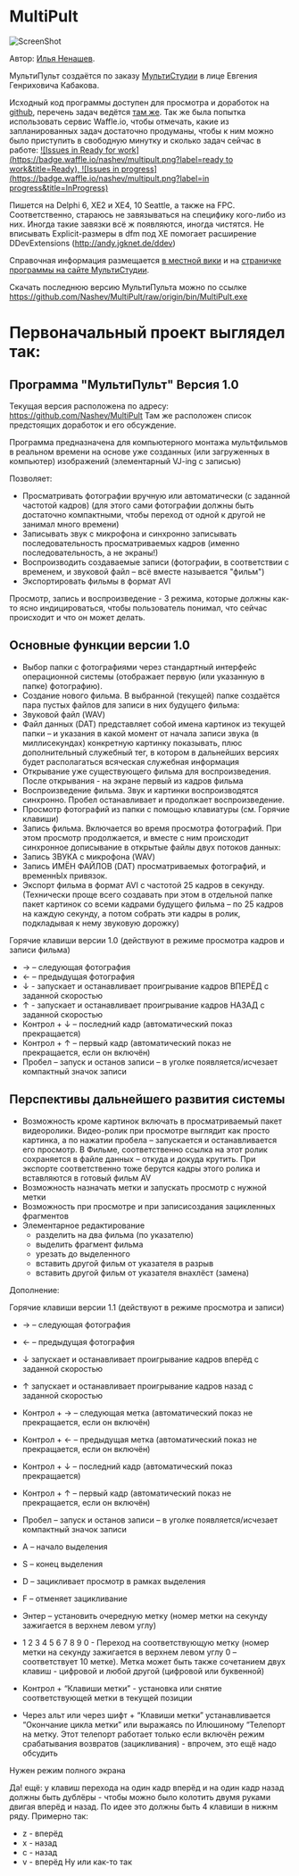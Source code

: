﻿MultiPult
=========
![ScreenShot](https://raw.github.com/Nashev/MultiPult/origin/ScreenShot.png)

Автор: [Илья Ненашев](http://innenashev.narod.ru).

МультиПульт создаётся по заказу [МультиСтудии](http://multistudia.ru/?page_id=923) в лице Евгения Генриховича Кабакова.

Исходный код программы доступен для просмотра и доработок на [github](https://github.com/Nashev/MultiPult), перечень задач ведётся [там же](https://github.com/Nashev/MultiPult/issues). Так же была попытка использовать сервис Waffle.io, чтобы отмечать, какие из запланированных задач достаточно продуманы, чтобы к ним можно было приступить в свободную минутку и сколько задач сейчас в работе: [![Issues in Ready for work](https://badge.waffle.io/nashev/multipult.png?label=ready to work&title=Ready), ![Issues in progress](https://badge.waffle.io/nashev/multipult.png?label=in progress&title=InProgress)](http://waffle.io/nashev/multipult)

Пишется на Delphi 6, XE2 и XE4, 10 Seattle, а также на FPC. Соответственно, стараюсь не завязываться на специфику кого-либо из них. Иногда такие завязки всё ж появляются, иногда чистятся. Не вписывать Expliсit-размеры в dfm под XE помогает расширение DDevExtensions (http://andy.jgknet.de/ddev)

Справочная информация размещается [в местной вики](https://github.com/Nashev/MultiPult/wiki) и на  [страничке программы на сайте МультиСтудии](http://multistudia.ru/?page_id=923).

Скачать последнюю версию МультиПульта можно по ссылке https://github.com/Nashev/MultiPult/raw/origin/bin/MultiPult.exe


Первоначальный проект выглядел так:
===================================

Программа "МультиПульт" Версия 1.0
----------------------------------

Текущая версия расположена по адресу: https://github.com/Nashev/MultiPult 
Там же расположен список предстоящих доработок и его обсуждение.

Программа предназначена для компьютерного монтажа мультфильмов в реальном времени на основе уже созданных (или загруженных в компьютер) изображений (элементарный VJ-ing с записью)

Позволяет:
* Просматривать фотографии вручную или автоматически (с заданной частотой кадров) (для этого сами фотографии должны быть достаточно компактными, чтобы переход от  одной к другой не занимал много времени)
* Записывать звук с микрофона и синхронно записывать последовательность просматриваемых кадров (именно последовательность, а не экраны!)
* Воспроизводить создаваемые записи (фотографии, в соответствии с временем, и звуковой файл – всё вместе называется "фильм")
* Экспортировать фильмы в формат AVI

Просмотр, запись и воспроизведение - 3 режима, которые должны как-то ясно индицироваться, чтобы пользователь понимал, что сейчас происходит и что он может делать.

Основные функции версии 1.0
----------------------------------

* Выбор папки с фотографиями через стандартный интерфейс операционной системы (отображает первую (или указанную в папке) фотографию).
* Создание нового фильма. В выбранной (текущей) папке создаётся пара пустых файлов для записи в них будущего фильма:
 * Звуковой файл (WAV)
 * Файл данных (DAT) представляет собой имена картинок из текущей папки – и указания в какой момент от начала записи звука (в миллисекундах) конкретную картинку показывать, плюс дополнительный служебный тег, в котором в дальнейших версиях будет располагаться всяческая служебная информация
* Открывание уже существующего фильма для воспроизведения. После открывания - на экране первый из кадров фильма
* Воспроизведение фильма. Звук и картинки воспроизводятся синхронно. Пробел останавливает и продолжает воспроизведение.
* Просмотр фотографий из папки с помощью клавиатуры (см. Горячие клавиши) 
* Запись фильма. Включается во время просмотра фотографий. При этом просмотр продолжается, и вместе с ним происходит синхронное дописывание в открытые файлы двух потоков данных:
 * Запись ЗВУКА с микрофона (WAV)
 * Запись ИМЁН ФАЙЛОВ (DAT) просматриваемых фотографий, и временнЫх привязок. 
* Экспорт фильма в формат AVI с частотой 25 кадров в секунду. (Технически проще всего создавать при этом в отдельной папке пакет картинок со всеми кадрами будущего фильма – по 25 кадров на каждую секунду, а потом собрать эти кадры в ролик, подкладывая к нему звуковую дорожку)


Горячие клавиши версии 1.0 (действуют в режиме просмотра кадров и записи фильма)
* → – следующая фотография
* ← – предыдущая фотография
* ↓ - запускает и останавливает проигрывание кадров ВПЕРЁД с заданной скоростью
* ↑ - запускает и останавливает проигрывание кадров НАЗАД с заданной скоростью
* Контрол  +  ↓  – последний кадр (автоматический показ прекращается)
* Контрол  +  ↑  – первый кадр (автоматический показ не прекращается, если он включён)
* Пробел  – запуск и останов записи – в уголке появляется/исчезает компактный значок записи

Перспективы дальнейшего развития системы
----------------------------------

* Возможность кроме картинок включать в просматриваемый пакет видеоролики. Видео-ролик при просмотре выглядит как просто картинка, а по нажатии пробела – запускается и останавливается его просмотр. В Фильме, соответственно ссылка на этот ролик сохраняется в файле данных – откуда и докуда крутить. При экспорте соответственно тоже берутся кадры этого ролика и вставляются в готовый фильм AV
* Возможность назначать метки и запускать просмотр с нужной метки
* Возможность при просмотре и при записисоздания зацикленных фрагментов
* Элементарное редактирование 
    * разделить на два фильма (по указателю)
    * выделить фрагмент фильма
    * урезать до выделенного
    * вставить другой фильм от указателя в разрыв
    * вставить другой фильм от указателя внахлёст (замена)

Дополнение:

Горячие клавиши версии 1.1 (действуют в режиме просмотра и записи)

* → – следующая фотография
* ← – предыдущая фотография
* ↓   запускает и останавливает проигрывание кадров вперёд с заданной скоростью
* ↑  запускает и останавливает проигрывание кадров назад с заданной скоростью
* Контрол  + → – следующая метка (автоматический показ не прекращается, если он включён)
* Контрол  + ← – предыдущая метка (автоматический показ не прекращается, если он включён)
* Контрол  +  ↓    – последний кадр (автоматический показ прекращается)
* Контрол  +  ↑   – первый кадр (автоматический показ не прекращается, если он включён)
* Пробел  – запуск и останов записи – в уголке появляется/исчезает компактный значок записи
* A – начало выделения
* S  – конец выделения 
* D – зацикливает просмотр в рамках выделения
* F  – отменяет зацикливание
* Энтер  – установить очередную метку (номер метки на секунду зажигается в верхнем левом углу)
* 1   2   3   4   5   6   7   8   9   0  - Переход на соответствующую метку (номер метки на секунду зажигается в верхнем левом углу 0 – соответствует 10 метке). Метка может быть также сочетанием двух клавиш - цифровой и любой другой (цифровой или буквенной)

* Контрол  +  “Клавиши метки”   - установка или снятие соответствующей метки в текущей позиции
* Через альт или через шифт + “Клавиши метки” устанавливается “Окончание цикла метки” или выражаясь по Илюшиному “Телепорт на метку. Этот телепорт работает только если включён режим срабатывания возвратов (зацикливания) - впрочем, это ещё надо обсудить

Нужен режим полного экрана

Да! ещё: у клавиш перехода на один кадр вперёд и на один кадр назад должны быть дублёры - чтобы можно было колотить двумя руками двигая вперёд и назад. По идее это должны быть 4 клавиши в нижнм ряду. Примерно так:
* z - вперёд
* x - назад
* c - назад
* v - вперёд
Ну или как-то так
